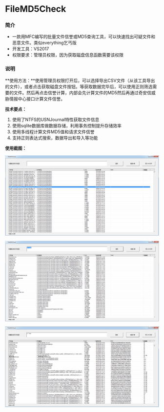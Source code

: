# FileMD5Check
### 简介

- 一款用MFC编写的批量文件信誉或MD5查询工具，可以快速找出可疑文件和恶意文件。类似everything乞丐版
- 开发工具：VS2017
- 权限要求：管理员权限，因为获取磁盘信息函数需要该权限

### 说明

**使用方法：**使用管理员权限打开后，可以选择导出CSV文件（从该工具导出的文件），或者点击获取磁盘文件按钮。等获取数据完毕后，可以使用正则筛选需要的文件。然后再点击信誉计算，内部会先计算文件的MD5然后再通过奇安信威胁情报中心接口计算文件信誉。

**技术要点：**

1. 使用了NTFS的USNJournal特性获取文件信息
2. 使用sqlite数据库做数据存储，利用事务控制提升存储效率
3. 使用多线程计算文件MD5值和请求文件信誉
4. 支持正则表达式搜索，数据导出和导入等功能

**使用截图：**

![Snipaste_2022-03-25_17-47-00](/res/img/Snipaste_2022-03-25_17-47-00.png)

![Snipaste_2022-03-25_17-47-37](/res/img/Snipaste_2022-03-25_17-47-37.png)

![Snipaste_2022-03-25_17-48-29](/res/img/Snipaste_2022-03-25_17-48-29.png)
